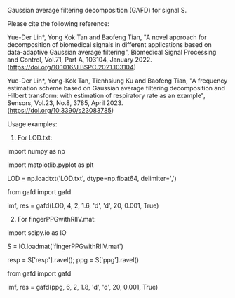 Gaussian average filtering decomposition (GAFD) for signal S.

Please cite the following reference: 

Yue-Der Lin*, Yong Kok Tan and Baofeng Tian, "A novel approach for decomposition of biomedical signals in different applications based on data-adaptive Gaussian average filtering", Biomedical Signal Processing and Control, Vol.71, Part A, 103104, January 2022. (https://doi.org/10.1016/J.BSPC.2021.103104)

Yue-Der Lin*, Yong-Kok Tan, Tienhsiung Ku and Baofeng Tian, "A frequency estimation scheme based on Gaussian average filtering decomposition and Hilbert transform: with estimation of respiratory rate as an example", Sensors, Vol.23, No.8, 3785, April 2023. (https://doi.org/10.3390/s23083785) 


Usage examples:

1) For LOD.txt:

import numpy as np

import matplotlib.pyplot as plt

LOD = np.loadtxt('LOD.txt', dtype=np.float64, delimiter=',')

from gafd import gafd

imf, res = gafd(LOD, 4, 2, 1.6, 'd', 'd', 20, 0.001, True)

2) For fingerPPGwithRIIV.mat:

import scipy.io as IO

S = IO.loadmat('fingerPPGwithRIIV.mat') 

resp = S['resp'].ravel(); ppg = S['ppg'].ravel()

from gafd import gafd

imf, res = gafd(ppg, 6, 2, 1.8, 'd', 'd', 20, 0.001, True)
